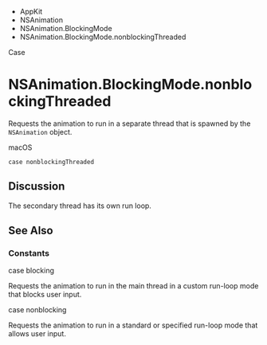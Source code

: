 

- AppKit
- NSAnimation
- NSAnimation.BlockingMode
-  NSAnimation.BlockingMode.nonblockingThreaded 

Case

# NSAnimation.BlockingMode.nonblockingThreaded

Requests the animation to run in a separate thread that is spawned by the `NSAnimation` object.

macOS

``` source
case nonblockingThreaded
```

## Discussion

The secondary thread has its own run loop.

## See Also

### Constants

case blocking

Requests the animation to run in the main thread in a custom run-loop mode that blocks user input.

case nonblocking

Requests the animation to run in a standard or specified run-loop mode that allows user input.

